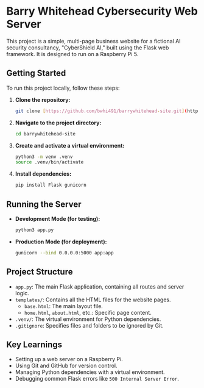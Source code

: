# Barry Whitehead Cybersecurity Web Server

This project is a simple, multi-page business website for a fictional AI security consultancy, "CyberShield AI," built using the Flask web framework. It is designed to run on a Raspberry Pi 5.

## Getting Started

To run this project locally, follow these steps:

1.  **Clone the repository:**
    ```bash
    git clone [https://github.com/bwhi491/barrywhitehead-site.git](https://github.com/bwhi491/barrywhitehead-site.git)
    ```
2.  **Navigate to the project directory:**
    ```bash
    cd barrywhitehead-site
    ```
3.  **Create and activate a virtual environment:**
    ```bash
    python3 -m venv .venv
    source .venv/bin/activate
    ```
4.  **Install dependencies:**
    ```bash
    pip install Flask gunicorn
    ```

## Running the Server

* **Development Mode (for testing):**
    ```bash
    python3 app.py
    ```
* **Production Mode (for deployment):**
    ```bash
    gunicorn --bind 0.0.0.0:5000 app:app
    ```

## Project Structure

- `app.py`: The main Flask application, containing all routes and server logic.
- `templates/`: Contains all the HTML files for the website pages.
  - `base.html`: The main layout file.
  - `home.html`, `about.html`, etc.: Specific page content.
- `.venv/`: The virtual environment for Python dependencies.
- `.gitignore`: Specifies files and folders to be ignored by Git.

## Key Learnings

- Setting up a web server on a Raspberry Pi.
- Using Git and GitHub for version control.
- Managing Python dependencies with a virtual environment.
- Debugging common Flask errors like `500 Internal Server Error`.